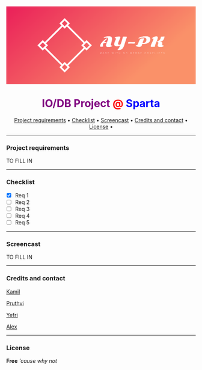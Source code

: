 

<h1 align="center"><img src="src/main/resources/images/cover.png" alt="logo" align="center"><br></br><span style="color:purple">IO/DB Project</span> <span style="color:red">@</span><span style="color:blue"> Sparta</span></h1>



<p align="center">
  <a href="#project requirements">Project requirements</a> •
  <a href="#checklist">Checklist</a> •
  <a href="#screencast">Screencast</a> •
  <a href="#credits and contact">Credits and contact</a> •
  <a href="#license">License</a> • 
</p>




---

### Project requirements



TO FILL IN

----

### Checklist

- [x] Req 1
- [ ] Req 2
- [ ] Req 3
- [ ] Req 4
- [ ] Req 5

----

### Screencast



TO FILL IN

---

### Credits and contact

[Kamil](https://github.com/rwenmax)

[Pruthvi](https://github.com/pruthvi-lalji)

[Yefri](https://github.com/grimz5129)

[Alex](https://github.com/alexsusanu)

----



### License

**Free** *'cause why not*













